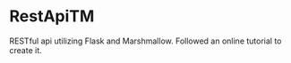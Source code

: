 # RestApiTM


RESTful api utilizing Flask and Marshmallow. Followed an online tutorial to create it.
